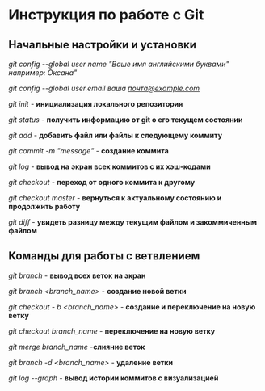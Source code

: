 # Инструкция по работе с Git


## Начальные настройки и установки

*git config --global user name "Ваше имя английскими буквами" например: Оксана"*

*git config --global user.email ваша почта@example.com*

*git init* - **инициализация локального репозитория**

*git status* - **получить информацию от git о его текущем состоянии**

*git add* - **добавить файл или файлы к следующему коммиту**

*git commit -m "message"* - **создание коммита**

*git log* - **вывод на экран всех коммитов с их хэш-кодами**

*git checkout* - **переход от одного коммита к другому**

*git checkout master* - **вернуться к актуальному состоянию и продолжить работу**

*git diff* - **увидеть разницу между текущим файлом и закоммиченным файлом**

## Команды для работы с ветвлением

*git branch* - **вывод всех веток на экран**

*git branch <branch_name>* - **создание новой ветки**

*git checkout - b <branch_name>* - **создание и переключение на новую ветку**

*git checkout branch_name* - **переключение на новую ветку**

*git merge branch_name* -**слияние веток**

*git branch -d <branch_name>* - **удаление ветки**

*git log --graph* - **вывод истории коммитов с визуализацией**